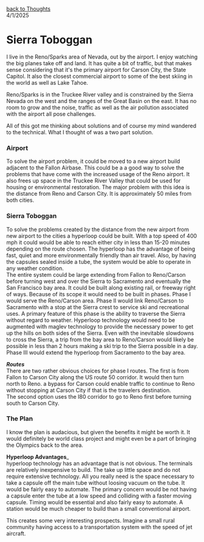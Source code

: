 [back to Thoughts](https://github.com/Marking-Time/Thoughts/tree/main)  
4/1/2025
# Sierra Toboggan   
I live in the Reno/Sparks area of Nevada, out by the airport. I enjoy watching the big planes take off and land.  It has quite a bit of traffic, but that makes sense considering that it's the primary airport for Carson City, the State Capitol. It also the closest commercial airport to some of the best skiing in the world as well as Lake Tahoe.    

Reno/Sparks is in the Truckee River valley and is constrained by the Sierra Nevada on the west and the ranges of the Great Basin on the east. It has no room to grow and the noise, traffic as well as the air pollution associated with the airport all pose challenges.   

All of this got me thinking about solutions and of course my mind wandered to the technical. What I thought of was a two part solution.
 
 ### Airport   
 To solve the airport problem, it could be moved to a new airport build adjacent to the Fallon Airbase. This could be a a good way to solve the problems that have come with the increased usage of the Reno airport.  It also frees up space in the Truckee River Valley that could be used for housing or environmental restoration.  The major problem with this idea is the distance from Reno and Carson City.  It is approximately 50 miles from both cities.
 ### Sierra Toboggan
 To solve the problems created by the distance from the new airport from new airport to the cities a hyperloop could be built.  With a top speed of 400 mph it could would be able to reach either city in less than 15-20 minutes depending on the route chosen.   The hyperloop has the advantage of being fast, quiet and more environmentally friendly than air travel. Also, by having the capsules sealed inside a tube, the system would be able to operate in any weather condition.  
 The entire system could be large extending from Fallon to Reno/Carson before turning west and over the Sierra to Sacramento and eventually the San Francisco bay area. It could be built along existing rail, or freeway right of ways.   Because of its scope it would need to be built in phases. Phase I would serve the Reno/Carson area. Phase II would link Reno/Carson to Sacramento with a stop at the Sierra crest to service ski and recreational uses.  A primary feature of this phase is the ability to traverse the Sierra without regard to weather.  Hyperloop technology would need to be augmented with maglev technology to provide the necessary power to get up the hills on both sides of the Sierra.  Even with the inevitable slowdowns to cross the Sierra, a trip from the bay area to Reno/Carson would likely be possible in less than 2 hours making a ski trip to the Sierra possible in a day. Phase III would extend the hyperloop from Sacramento to the bay area.

___Routes___   
 There are two rather obvious choices for phase I routes.  The first is from Fallon to Carson City along the US route 50 corridor.  It would then turn north to Reno. a bypass for Carson could enable traffic to continue to Reno without stopping at Carson City if that is the travelers destination.   
The second option uses the I80 corridor to go to Reno first before turning south to Carson City.
### The Plan  
I know the plan is audacious, but given the benefits it might be worth it.  It would definitely be world class project and might even be a part of bringing the Olympics back to the area.   

__Hyperloop Advantages___   
hyperloop technology has an advantage that is not obvious.  The terminals are relatively inexpensive to build. The take up little space and do not require extensive technology.  All you really need is the space necessary to take a capsule off the main tube without loosing vacuum on the tube. It would be fairly easy to automate. The primary concern would be not having a capsule enter the tube at a low speed and colliding with a faster moving capsule. Timing would be essential and also fairly easy to automate.  A station would be much cheaper to build than a small conventional airport.   

This creates some very interesting prospects.  Imagine a small rural community having access to a transportation system with the speed of jet aircraft.

 